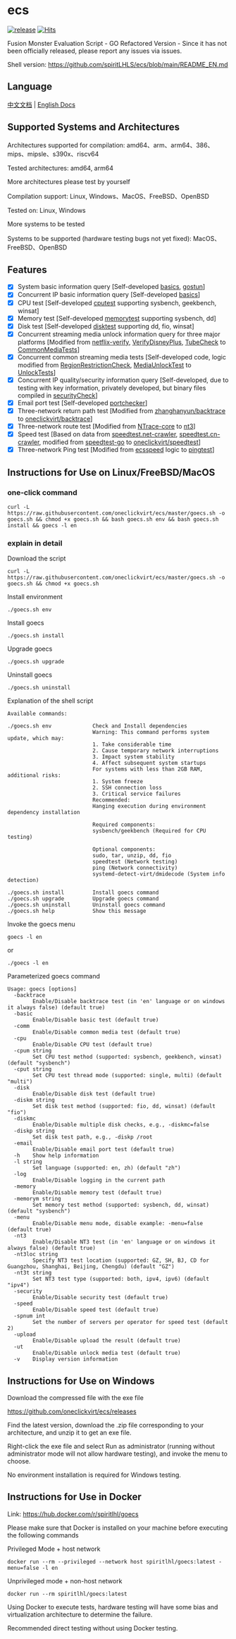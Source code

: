 # ecs

[![release](https://github.com/oneclickvirt/ecs/actions/workflows/main.yaml/badge.svg)](https://github.com/oneclickvirt/ecs/actions/workflows/main.yaml) [![Hits](https://hits.seeyoufarm.com/api/count/incr/badge.svg?url=https%3A%2F%2Fgithub.com%2Foneclickvirt%2Fecs&count_bg=%2357DEFF&title_bg=%23000000&icon=cliqz.svg&icon_color=%23E7E7E7&title=hits&edge_flat=false)](https://www.spiritlhl.net/)

Fusion Monster Evaluation Script - GO Refactored Version - Since it has not been officially released, please report any issues via issues.

Shell version: https://github.com/spiritLHLS/ecs/blob/main/README_EN.md

## Language

[中文文档](README.md) | [English Docs](README_EN.md)

## Supported Systems and Architectures

Architectures supported for compilation: amd64、arm、arm64、386、mips、mipsle、s390x、riscv64

Tested architectures: amd64, arm64

More architectures please test by yourself

Compilation support: Linux, Windows、MacOS、FreeBSD、OpenBSD

Tested on: Linux, Windows

More systems to be tested

Systems to be supported (hardware testing bugs not yet fixed): MacOS、FreeBSD、OpenBSD

## Features

- [x] System basic information query [Self-developed [basics](https://github.com/oneclickvirt/basics), [gostun](https://github.com/oneclickvirt/gostun)]
- [x] Concurrent IP basic information query [Self-developed [basics](https://github.com/oneclickvirt/basics)]
- [x] CPU test [Self-developed [cputest](https://github.com/oneclickvirt/cputest) supporting sysbench, geekbench, winsat]
- [x] Memory test [Self-developed [memorytest](https://github.com/oneclickvirt/memorytest) supporting sysbench, dd]
- [x] Disk test [Self-developed [disktest](https://github.com/oneclickvirt/disktest) supporting dd, fio, winsat]
- [x] Concurrent streaming media unlock information query for three major platforms [Modified from [netflix-verify](https://github.com/sjlleo/netflix-verify), [VerifyDisneyPlus](https://github.com/sjlleo/VerifyDisneyPlus), [TubeCheck](https://github.com/sjlleo/TubeCheck) to [CommonMediaTests](https://github.com/oneclickvirt/CommonMediaTests)]
- [x] Concurrent common streaming media tests [Self-developed code, logic modified from [RegionRestrictionCheck](https://github.com/lmc999/RegionRestrictionCheck), [MediaUnlockTest](https://github.com/HsukqiLee/MediaUnlockTest) to [UnlockTests](https://github.com/oneclickvirt/UnlockTests)]
- [x] Concurrent IP quality/security information query [Self-developed, due to testing with key information, privately developed, but binary files compiled in [securityCheck](https://github.com/oneclickvirt/securityCheck)]
- [x] Email port test [Self-developed [portchecker](https://github.com/oneclickvirt/portchecker)]
- [x] Three-network return path test [Modified from [zhanghanyun/backtrace](https://github.com/zhanghanyun/backtrace) to [oneclickvirt/backtrace](https://github.com/oneclickvirt/backtrace)]
- [x] Three-network route test [Modified from [NTrace-core](https://github.com/nxtrace/NTrace-core) to [nt3](https://github.com/oneclickvirt/nt3)]
- [x] Speed test [Based on data from [speedtest.net-crawler](https://github.com/spiritLHLS/speedtest.net-CN-ID), [speedtest.cn-crawler](https://github.com/spiritLHLS/speedtest.cn-CN-ID), modified from [speedtest-go](https://github.com/showwin/speedtest-go) to [oneclickvirt/speedtest](https://github.com/oneclickvirt/speedtest)]
- [x] Three-network Ping test [Modified from [ecsspeed](https://github.com/spiritLHLS/ecsspeed) logic to [pingtest](https://github.com/oneclickvirt/pingtest)]

## Instructions for Use on Linux/FreeBSD/MacOS

### one-click command

```
curl -L https://raw.githubusercontent.com/oneclickvirt/ecs/master/goecs.sh -o goecs.sh && chmod +x goecs.sh && bash goecs.sh env && bash goecs.sh install && goecs -l en
```

### explain in detail

Download the script

```
curl -L https://raw.githubusercontent.com/oneclickvirt/ecs/master/goecs.sh -o goecs.sh && chmod +x goecs.sh
```

Install environment

```
./goecs.sh env
```

Install goecs

```
./goecs.sh install
```

Upgrade goecs

```
./goecs.sh upgrade
```

Uninstall goecs

```
./goecs.sh uninstall
```

Explanation of the shell script

```
Available commands:

./goecs.sh env             Check and Install dependencies
                           Warning: This command performs system update, which may:
                           1. Take considerable time
                           2. Cause temporary network interruptions
                           3. Impact system stability
                           4. Affect subsequent system startups
                           For systems with less than 2GB RAM, additional risks:
                           1. System freeze
                           2. SSH connection loss
                           3. Critical service failures
                           Recommended:
                           Hanging execution during environment dependency installation
                           
                           Required components:
                           sysbench/geekbench (Required for CPU testing)
                           
                           Optional components:
                           sudo, tar, unzip, dd, fio
                           speedtest (Network testing)
                           ping (Network connectivity)
                           systemd-detect-virt/dmidecode (System info detection)

./goecs.sh install         Install goecs command
./goecs.sh upgrade         Upgrade goecs command
./goecs.sh uninstall       Uninstall goecs command
./goecs.sh help            Show this message
```

Invoke the goecs menu

```
goecs -l en
```

or

```
./goecs -l en
```

Parameterized goecs command

```
Usage: goecs [options]
  -backtrace
        Enable/Disable backtrace test (in 'en' language or on windows it always false) (default true)
  -basic
        Enable/Disable basic test (default true)
  -comm
        Enable/Disable common media test (default true)
  -cpu
        Enable/Disable CPU test (default true)
  -cpum string
        Set CPU test method (supported: sysbench, geekbench, winsat) (default "sysbench")
  -cput string
        Set CPU test thread mode (supported: single, multi) (default "multi")
  -disk
        Enable/Disable disk test (default true)
  -diskm string
        Set disk test method (supported: fio, dd, winsat) (default "fio")
  -diskmc
        Enable/Disable multiple disk checks, e.g., -diskmc=false
  -diskp string
        Set disk test path, e.g., -diskp /root
  -email
        Enable/Disable email port test (default true)
  -h    Show help information
  -l string
        Set language (supported: en, zh) (default "zh")
  -log
        Enable/Disable logging in the current path
  -memory
        Enable/Disable memory test (default true)
  -memorym string
        Set memory test method (supported: sysbench, dd, winsat) (default "sysbench")
  -menu
        Enable/Disable menu mode, disable example: -menu=false (default true)
  -nt3
        Enable/Disable NT3 test (in 'en' language or on windows it always false) (default true)
  -nt3loc string
        Specify NT3 test location (supported: GZ, SH, BJ, CD for Guangzhou, Shanghai, Beijing, Chengdu) (default "GZ")
  -nt3t string
        Set NT3 test type (supported: both, ipv4, ipv6) (default "ipv4")
  -security
        Enable/Disable security test (default true)
  -speed
        Enable/Disable speed test (default true)
  -spnum int
        Set the number of servers per operator for speed test (default 2)
  -upload
        Enable/Disable upload the result (default true)
  -ut
        Enable/Disable unlock media test (default true)
  -v    Display version information
```

## Instructions for Use on Windows

Download the compressed file with the exe file

https://github.com/oneclickvirt/ecs/releases

Find the latest version, download the .zip file corresponding to your architecture, and unzip it to get an exe file.

Right-click the exe file and select Run as administrator (running without administrator mode will not allow hardware testing), and invoke the menu to choose.

No environment installation is required for Windows testing.

## Instructions for Use in Docker

Link: https://hub.docker.com/r/spiritlhl/goecs

Please make sure that Docker is installed on your machine before executing the following commands

Privileged Mode + host network

```shell
docker run --rm --privileged --network host spiritlhl/goecs:latest -menu=false -l en
```

Unprivileged mode + non-host network

```shell
docker run --rm spiritlhl/goecs:latest
```

Using Docker to execute tests, hardware testing will have some bias and virtualization architecture to determine the failure.

Recommended direct testing without using Docker testing.